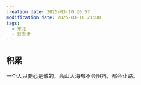 ```yaml
---
creation date: 2025-03-10 20:57
modification date: 2025-03-10 21:00
tags:
  - 东北
  - 双雪涛
---
```


## 积累
一个人只要心是诚的，高山大海都不会阻挡，都会让路。


